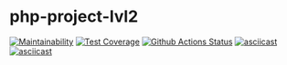 # php-project-lvl2

[![Maintainability](https://api.codeclimate.com/v1/badges/0519a0a207c0a0bca831/maintainability)](https://codeclimate.com/github/earthrobot/php-project-lvl2/maintainability)
[![Test Coverage](https://api.codeclimate.com/v1/badges/0519a0a207c0a0bca831/test_coverage)](https://codeclimate.com/github/earthrobot/php-project-lvl2/test_coverage)
[![Github Actions Status](https://github.com/earthrobot/php-project-lvl2/workflows/hex1-workflow/badge.svg)](https://github.com/earthrobot/php-project-lvl2/actions)
[![asciicast](https://asciinema.org/a/xEvDH03cPx7yPoyho2YCobRM4.svg)](https://asciinema.org/a/xEvDH03cPx7yPoyho2YCobRM4)
[![asciicast](https://asciinema.org/a/h8gigAH1U9aA2j4jYhJFbARAN.svg)](https://asciinema.org/a/h8gigAH1U9aA2j4jYhJFbARAN)